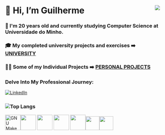 # 👋 Hi, I’m Guilherme <img align="right" src="https://visitor-badge.laobi.icu/badge?page_id=Guilhermepp4.Guilhermepp4" />
### 🌱 I'm 20 years old and currently studying Computer Science at Universidade do Minho.
### 🎓 My completed university projects and exercises ➡️ [UNIVERSITY](https://github.com/Guilhermepp4/University)
### 🧑‍💻 Some of my Individual Projects ➡️ [PERSONAL PROJECTS](https://github.com/Guilhermepp4/Personal-Projects?tab=readme-ov-file)
### Delve Into My Professional Journey: 
[<img src="https://img.icons8.com/fluent/48/000000/linkedin.png" alt="LinkedIn" style="vertical-align: middle; margin-bottom: 4px;"/>](https://www.linkedin.com/in/guilherme-pinho-260277316/?trk=opento_sprofile_topcard)
### ![Top Langs](https://github-readme-stats.vercel.app/api/top-langs/?username=Guilhermepp4&layout=compact&theme=highcontrast&langs_count=8)
<img src="https://upload.wikimedia.org/wikipedia/commons/thumb/3/38/Jupyter_logo.svg/1200px-Jupyter_logo.svg.png" width="50" height="50" alt="GNU Make Logo"><img src="https://img.icons8.com/color/452/java-coffee-cup-logo.png" width="50" height="50"> <img src="https://img.icons8.com/color/452/python.png" width="50" height="50"> <img src="https://img.icons8.com/color/452/c-programming.png" width="50" height="50"> <img src="https://upload.wikimedia.org/wikipedia/commons/thumb/1/1c/Haskell-Logo.svg/512px-Haskell-Logo.svg.png" width="50" height="50"><img src="https://github.com/user-attachments/assets/1ce1b951-52ee-4ccf-9464-f98b2d20ddb7" widht="50" height="45"><img src="https://cdn.worldvectorlogo.com/logos/css-3.svg" widht="50" height="45">






<!---
Guilhermepp4/Guilhermepp4 is a ✨ special ✨ repository because its `README.md` (this file) appears on your GitHub profile.
You can click the Preview link to take a look at your changes.
--->

